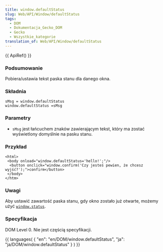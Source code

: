 ```yaml
---
title: window.defaultStatus
slug: Web/API/Window/defaultStatus
tags:
  - DOM
  - Dokumentacja_Gecko_DOM
  - Gecko
  - Wszystkie_kategorie
translation_of: Web/API/Window/defaultStatus
---
```

{{ ApiRef() }}

### Podsumowanie

Pobiera/ustawia tekst paska stanu dla danego okna.

### Składnia

    sMsg = window.defaultStatus
    window.defaultStatus =sMsg

### Parametry

- `sMsg` jest łańcuchem znaków zawierającym tekst, który ma zostać wyświetlony domyślnie na pasku stanu.

### Przykład

    <html>
     <body onload="window.defaultStatus='hello!';"/>
      <button onclick="window.confirm('Czy jesteś pewien, że chcesz wyjść?');">confirm</button>
     </body>
    </htm>

### Uwagi

Aby ustawić zawartość paska stanu, gdy okno zostało już otwarte, możemy użyć [`window.status`](pl/Dokumentacja_Gecko_DOM/window/status).

### Specyfikacja

DOM Level 0. Nie jest częścią specyfikacji.



{{ languages( { "en": "en/DOM/window\.defaultStatus", "ja": "ja/DOM/window\.defaultStatus" } ) }}
